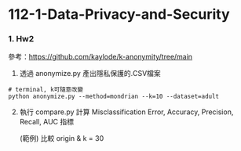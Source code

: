 # 112-1-Data-Privacy-and-Security


### 1. Hw2

參考：https://github.com/kaylode/k-anonymity/tree/main

1. 透過 anonymize.py 產出隱私保護的.CSV檔案
```
# terminal, k可隨意改變
python anonymize.py --method=mondrian --k=10 --dataset=adult
```

2. 執行 compare.py 計算 Misclassification Error, Accuracy, Precision, Recall, AUC 指標

    (範例) 比較 origin & k = 30
    